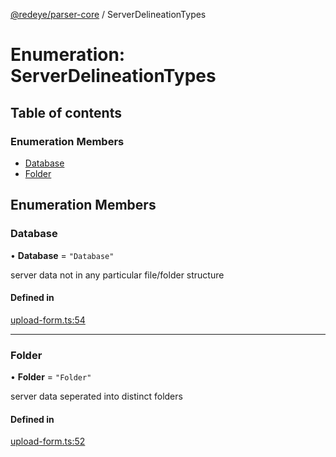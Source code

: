 [@redeye/parser-core](../index.md) / ServerDelineationTypes

# Enumeration: ServerDelineationTypes

## Table of contents

### Enumeration Members

- [Database](ServerDelineationTypes.md#database)
- [Folder](ServerDelineationTypes.md#folder)

## Enumeration Members

### Database

• **Database** = ``"Database"``

server data not in any particular file/folder structure

#### Defined in

[upload-form.ts:54](https://github.com/cisagov/RedEye/blob/9f9475cf/parsers/parser-core/src/parser-info/upload-form.ts#L54)

___

### Folder

• **Folder** = ``"Folder"``

server data seperated into distinct folders

#### Defined in

[upload-form.ts:52](https://github.com/cisagov/RedEye/blob/9f9475cf/parsers/parser-core/src/parser-info/upload-form.ts#L52)
